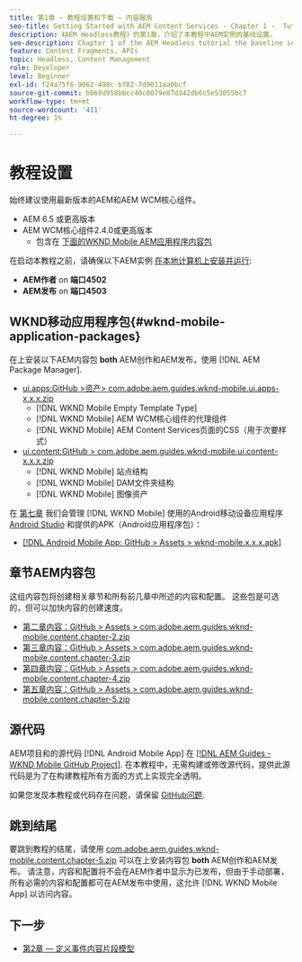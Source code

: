 ```yaml
---
title: 第1章 — 教程设置和下载 — 内容服务
seo-title: Getting Started with AEM Content Services - Chapter 1 -  Tutorial Set up
description: 《AEM Headless教程》的第1章，介绍了本教程中AEM实例的基线设置。
seo-description: Chapter 1 of the AEM Headless tutorial the baseline setup for the AEM instance for the tutorial.
feature: Content Fragments, APIs
topic: Headless, Content Management
role: Developer
level: Beginner
exl-id: f24a75f6-9062-498c-b782-7d9011aa0bcf
source-git-commit: b069d958bbcc40c0079e87d342db6c5e53055bc7
workflow-type: tm+mt
source-wordcount: '411'
ht-degree: 1%

---
```


# 教程设置

始终建议使用最新版本的AEM和AEM WCM核心组件。

* AEM 6.5 或更高版本
* AEM WCM核心组件2.4.0或更高版本
   * 包含在 [下面的WKND Mobile AEM应用程序内容包](#wknd-mobile-application-packages)

在启动本教程之前，请确保以下AEM实例 [在本地计算机上安装并运行](https://helpx.adobe.com/experience-manager/6-5/sites/deploying/using/deploy.html#Default%20Local%20Install):

* **AEM作者** on **端口4502**
* **AEM发布** on **端口4503**

## WKND移动应用程序包{#wknd-mobile-application-packages}

在上安装以下AEM内容包 **both** AEM创作和AEM发布，使用 [!DNL AEM Package Manager].

* [ui.apps:GitHub >资产> com.adobe.aem.guides.wknd-mobile.ui.apps-x.x.x.zip](https://github.com/adobe/aem-guides-wknd-mobile/releases/latest)
   * [!DNL WKND Mobile Empty Template Type]
   * [!DNL WKND Mobile] AEM WCM核心组件的代理组件
   * [!DNL WKND Mobile] AEM Content Services页面的CSS（用于次要样式）
* [ui.content:GitHub > com.adobe.aem.guides.wknd-mobile.ui.content-x.x.x.zip](https://github.com/adobe/aem-guides-wknd-mobile/releases/latest)
   * [!DNL WKND Mobile] 站点结构
   * [!DNL WKND Mobile] DAM文件夹结构
   * [!DNL WKND Mobile] 图像资产

在 [第七章](./chapter-7.md) 我们会管理 [!DNL WKND Mobile] 使用的Android移动设备应用程序 [Android Studio](https://developer.android.com/studio) 和提供的APK（Android应用程序包）：

* [[!DNL Android Mobile App: GitHub > Assets > wknd-mobile.x.x.x.apk]](https://github.com/adobe/aem-guides-wknd-mobile/releases/latest)

## 章节AEM内容包

这组内容包将创建相关章节和所有前几章中所述的内容和配置。 这些包是可选的，但可以加快内容的创建速度。

* [第二章内容：GitHub > Assets > com.adobe.aem.guides.wknd-mobile.content.chapter-2.zip](https://github.com/adobe/aem-guides-wknd-mobile/releases/latest)
* [第三章内容：GitHub > Assets > com.adobe.aem.guides.wknd-mobile.content.chapter-3.zip](https://github.com/adobe/aem-guides-wknd-mobile/releases/latest)
* [第四章内容：GitHub > Assets > com.adobe.aem.guides.wknd-mobile.content.chapter-4.zip](https://github.com/adobe/aem-guides-wknd-mobile/releases/latest)
* [第五章内容：GitHub > Assets > com.adobe.aem.guides.wknd-mobile.content.chapter-5.zip](https://github.com/adobe/aem-guides-wknd-mobile/releases/latest)

## 源代码

AEM项目和的源代码 [!DNL Android Mobile App] 在 [[!DNL AEM Guides - WKND Mobile GitHub Project]](https://github.com/adobe/aem-guides-wknd-mobile). 在本教程中，无需构建或修改源代码，提供此源代码是为了在构建教程所有方面的方式上实现完全透明。

如果您发现本教程或代码存在问题，请保留 [GitHub问题](https://github.com/adobe/aem-guides-wknd-mobile/issues).

## 跳到结尾

要跳到教程的结尾，请使用 [com.adobe.aem.guides.wknd-mobile.content.chapter-5.zip](https://github.com/adobe/aem-guides-wknd-mobile/releases/latest) 可以在上安装内容包 **both** AEM创作和AEM发布。 请注意，内容和配置将不会在AEM作者中显示为已发布，但由于手动部署，所有必需的内容和配置都可在AEM发布中使用，这允许 [!DNL WKND Mobile App] 以访问内容。


## 下一步

* [第2章 — 定义事件内容片段模型](./chapter-2.md)
